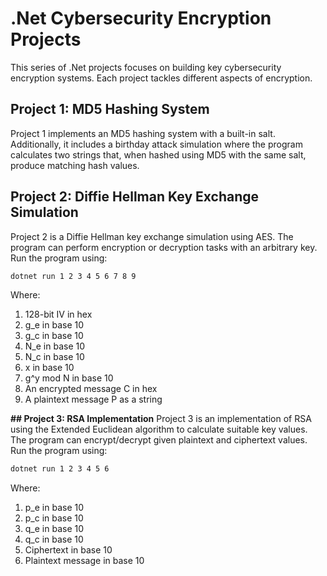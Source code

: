 # .Net Cybersecurity Encryption Projects

This series of .Net projects focuses on building key cybersecurity encryption systems. Each project tackles different aspects of encryption.

## Project 1: MD5 Hashing System

Project 1 implements an MD5 hashing system with a built-in salt. Additionally, it includes a birthday attack simulation where the program calculates two strings that, when hashed using MD5 with the same salt, produce matching hash values.

## Project 2: Diffie Hellman Key Exchange Simulation

Project 2 is a Diffie Hellman key exchange simulation using AES. The program can perform encryption or decryption tasks with an arbitrary key. Run the program using:

```bash
dotnet run 1 2 3 4 5 6 7 8 9
```

Where:

1. 128-bit IV in hex
2. g_e in base 10
3. g_c in base 10
4. N_e in base 10
5. N_c in base 10
6. x in base 10
7. g^y mod N in base 10
8. An encrypted message C in hex
9. A plaintext message P as a string

**## Project 3: RSA Implementation**
Project 3 is an implementation of RSA using the Extended Euclidean algorithm to calculate suitable key values. The program can encrypt/decrypt given plaintext and ciphertext values. Run the program using:

```bash
dotnet run 1 2 3 4 5 6
```
Where: 
1. p_e in base 10
2. p_c in base 10
3. q_e in base 10
4. q_c in base 10
5. Ciphertext in base 10
6. Plaintext message in base 10
